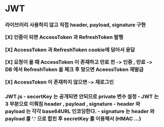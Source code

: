 # JWT <br>

<h3> 라이브러리 사용하지 않고 직접 header, payload, signature 구현 

  [X] 인증이 되면 AccessToken 과 RefreshToken 발행

  [X] AccessToken 과 RefreshToken cookie에 담아서 응답

  [X] 요청이 올 때 AccessToken 이 존재하고 만료 전 -> 인증 , 만료 -> DB 에서 RefreshToken 을 체크 후 맞으면 AceessToken 재발급

  [X] AccessToken 이 존재하지 않으면 -> 재로그인


<h3>JWT.js
  - secertKey 는 공개되면 안되므로 private 변수 설정
  - JWT 는 3 부분으로 이뤄짐 header , payload , signature
  - header 와 payload 는 각각 base64URL 인코딩한다.
  - signature 는 header 와 payload 를 '.' 으로 합친 후 secretKey 를 이용해서 (HMAC ...)

